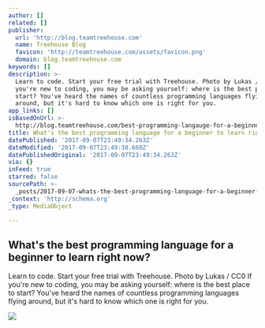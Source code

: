 ```yaml
---
author: []
related: []
publisher:
  url: 'http://blog.teamtreehouse.com'
  name: Treehouse Blog
  favicon: 'http://teamtreehouse.com/assets/favicon.png'
  domain: blog.teamtreehouse.com
keywords: []
description: >-
  Learn to code. Start your free trial with Treehouse. Photo by Lukas / CC0 If
  you're new to coding, you may be asking yourself: where is the best place to
  start? You've heard the names of countless programming languages flying
  around, but it's hard to know which one is right for you.
app_links: []
isBasedOnUrl: >-
  http://blog.teamtreehouse.com/best-programming-langauge-for-a-beginner-right-now?cid=6912&utm_medium=email&utm_campaign=blog_newsletter
title: What's the best programming language for a beginner to learn right now?
datePublished: '2017-09-07T23:49:34.263Z'
dateModified: '2017-09-07T23:49:30.660Z'
datePublishedOriginal: '2017-09-07T23:49:34.263Z'
via: {}
inFeed: true
starred: false
sourcePath: >-
  _posts/2017-09-07-whats-the-best-programming-language-for-a-beginner-to-learn.md
_context: 'http://schema.org'
_type: MediaObject

---
```

<article style=""><h1>What's the best programming language for a beginner to learn right now?</h1><p>Learn to code. Start your free trial with Treehouse. Photo by Lukas / CC0 If you're new to coding, you may be asking yourself: where is the best place to start? You've heard the names of countless programming languages flying around, but it's hard to know which one is right for you.</p><img src="http://blog.teamtreehouse.com/wp-content/uploads/2017/08/pexels-photo-293336.jpeg" /></article>